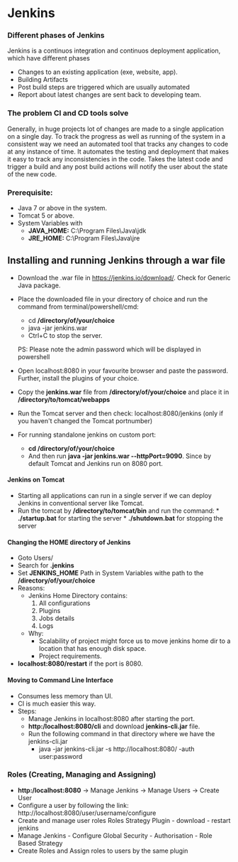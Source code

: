 # Jenkins

### Different phases of Jenkins

Jenkins is a continuos integration and continuos deployment application, which have different phases
   - Changes to an existing application (exe, website, app).
   - Building Artifacts
   - Post build steps are triggered which are usually automated
   - Report about latest changes are sent back to developing team.

### The problem CI and CD tools solve

Generally, in huge projects lot of changes are made to a single application on a single day. To track the progress as well as running of the system in a consistent way we need an automated tool that tracks any changes to code at any instance of time. It automates the testing and deployment that makes it easy to track any inconsistencies in the code. 
    Takes the latest code and trigger a build and any post build actions will notify the user about the state of the new code.

### Prerequisite:

- Java 7 or above in the system.
- Tomcat 5 or above.
- System Variables with
    * <strong>JAVA_HOME:</strong> C:\Program Files\Java\jdk<version>
    * <strong>JRE_HOME:</strong> C:\Program Files\Java\jre<version>

## Installing and running Jenkins through a war file

 - Download the .war file in <link>https://jenkins.io/download/</link>. Check for Generic Java package.
 - Place the downloaded file in your directory of choice and run the command from terminal/powershell/cmd:
    * cd <strong>/directory/of/your/choice</strong>
    * java -jar jenkins.war
    * Ctrl+C to stop the server.

    PS: Please note the admin password which will be displayed in powershell
 - Open localhost:8080 in your favourite browser and paste the password. Further, install the plugins of your    choice. 
 - Copy the <strong>jenkins.war</strong> file from <strong>/directory/of/your/choice</strong> and place it in <strong>/directory/to/tomcat/webapps</strong>
 - Run the Tomcat server and then check: localhost:8080/jenkins (only if you haven't changed the Tomcat portnumber)
 - For running standalone jenkins on custom port:
    * <strong>cd /directory/of/your/choice</strong> 
    * And then run <strong>java -jar jenkins.war --httpPort=9090</strong>. Since by default Tomcat and Jenkins run on 8080 port.

 #### Jenkins on Tomcat

- Starting all applications can run in a single server if we can deploy Jenkins in conventional server like Tomcat.
- Run the tomcat by <strong>/directory/to/tomcat/bin</strong> and run the command:
        * <strong>./startup.bat</strong> for starting the server
        * <strong>./shutdown.bat</strong> for stopping the server

#### Changing the HOME directory of Jenkins
- Goto Users/<system-user>
- Search for <strong>.jenkins</strong>
- Set <strong>JENKINS_HOME</strong> Path in System Variables withe path to the <strong>/directory/of/your/choice</strong>
- Reasons:
    * Jenkins Home Directory contains:
        1. All configurations
        2. Plugins
        3. Jobs details
        4. Logs
    * Why:
        - Scalability of project might force us to move jenkins home dir to a location that has enough disk space. 
        - Project requirements.
- <strong>localhost:8080/restart</strong> if the port is 8080.

#### Moving to Command Line Interface 
- Consumes less memory than UI.
- CI is much easier this way.
- Steps:
    * Manage Jenkins in localhost:8080 after starting the port.
    * <strong>http:/localhost:8080/cli</strong> and download <strong>jenkins-cli.jar</strong> file.
    * Run the following command in that directory where we have the jenkins-cli.jar 
        - java -jar jenkins-cli.jar -s http://localhost:8080/ -auth user:password


### Roles (Creating, Managing and Assigning)
- <strong>http:/localhost:8080</strong> -> Manage Jenkins -> Manage Users -> Create User
- Configure a user by following the link: http://localhost:8080/user/username/configure
- Create and manage user roles Roles Strategy Plugin - download - restart jenkins
- Manage Jenkins - Configure Global Security - Authorisation - Role Based Strategy
- Create Roles and Assign roles to users by the same plugin
